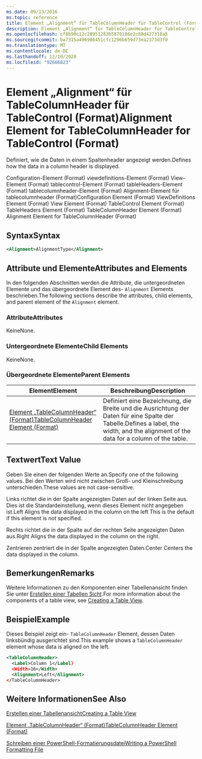 ```yaml
---
ms.date: 09/13/2016
ms.topic: reference
title: Element „Alignment“ für TableColumnHeader für TableControl (Format)
description: Element „Alignment“ für TableColumnHeader für TableControl (Format)
ms.openlocfilehash: cf8b90c12c28951283b5870186e2c88d427318a5
ms.sourcegitcommit: ba7315a496986451cfc1296b659d73ea2373d3f0
ms.translationtype: MT
ms.contentlocale: de-DE
ms.lasthandoff: 12/10/2020
ms.locfileid: "92666823"
---
```

# <a name="alignment-element-for-tablecolumnheader-for-tablecontrol-format"></a><span data-ttu-id="74007-103">Element „Alignment“ für TableColumnHeader für TableControl (Format)</span><span class="sxs-lookup"><span data-stu-id="74007-103">Alignment Element for TableColumnHeader for TableControl (Format)</span></span>

<span data-ttu-id="74007-104">Definiert, wie die Daten in einem Spaltenheader angezeigt werden.</span><span class="sxs-lookup"><span data-stu-id="74007-104">Defines how the data in a column header is displayed.</span></span>

<span data-ttu-id="74007-105">Configuration-Element (Format) viewdefinitions-Element (Format) View-Element (Format) tablecontrol-Element (Format) tableHeaders-Element (Format) tablecolumnheader-Element (Format) Alignment-Element für tablecolumnheader (Format)</span><span class="sxs-lookup"><span data-stu-id="74007-105">Configuration Element (Format) ViewDefinitions Element (Format) View Element (Format) TableControl Element (Format) TableHeaders Element (Format) TableColumnHeader Element (Format) Alignment Element for TableColumnHeader (Format)</span></span>

## <a name="syntax"></a><span data-ttu-id="74007-106">Syntax</span><span class="sxs-lookup"><span data-stu-id="74007-106">Syntax</span></span>

```xml
<Alignment>AlignmentType</Alignment>
```

## <a name="attributes-and-elements"></a><span data-ttu-id="74007-107">Attribute und Elemente</span><span class="sxs-lookup"><span data-stu-id="74007-107">Attributes and Elements</span></span>

<span data-ttu-id="74007-108">In den folgenden Abschnitten werden die Attribute, die untergeordneten Elemente und das übergeordnete Element des- `Alignment` Elements beschrieben.</span><span class="sxs-lookup"><span data-stu-id="74007-108">The following sections describe the attributes, child elements, and parent element of the `Alignment` element.</span></span>

### <a name="attributes"></a><span data-ttu-id="74007-109">Attribute</span><span class="sxs-lookup"><span data-stu-id="74007-109">Attributes</span></span>

<span data-ttu-id="74007-110">Keine</span><span class="sxs-lookup"><span data-stu-id="74007-110">None.</span></span>

### <a name="child-elements"></a><span data-ttu-id="74007-111">Untergeordnete Elemente</span><span class="sxs-lookup"><span data-stu-id="74007-111">Child Elements</span></span>

<span data-ttu-id="74007-112">Keine</span><span class="sxs-lookup"><span data-stu-id="74007-112">None.</span></span>

### <a name="parent-elements"></a><span data-ttu-id="74007-113">Übergeordnete Elemente</span><span class="sxs-lookup"><span data-stu-id="74007-113">Parent Elements</span></span>

|<span data-ttu-id="74007-114">Element</span><span class="sxs-lookup"><span data-stu-id="74007-114">Element</span></span>|<span data-ttu-id="74007-115">Beschreibung</span><span class="sxs-lookup"><span data-stu-id="74007-115">Description</span></span>|
|-------------|-----------------|
|[<span data-ttu-id="74007-116">Element „TableColumnHeader“ (Format)</span><span class="sxs-lookup"><span data-stu-id="74007-116">TableColumnHeader Element (Format)</span></span>](./tablecolumnheader-element-format.md)|<span data-ttu-id="74007-117">Definiert eine Bezeichnung, die Breite und die Ausrichtung der Daten für eine Spalte der Tabelle.</span><span class="sxs-lookup"><span data-stu-id="74007-117">Defines a label, the width, and the alignment of the data for a column of the table.</span></span>|

## <a name="text-value"></a><span data-ttu-id="74007-118">Textwert</span><span class="sxs-lookup"><span data-stu-id="74007-118">Text Value</span></span>

<span data-ttu-id="74007-119">Geben Sie einen der folgenden Werte an.</span><span class="sxs-lookup"><span data-stu-id="74007-119">Specify one of the following values.</span></span> <span data-ttu-id="74007-120">Bei den Werten wird nicht zwischen Groß- und Kleinschreibung unterschieden.</span><span class="sxs-lookup"><span data-stu-id="74007-120">These values are not case-sensitive.</span></span>

<span data-ttu-id="74007-121">Links richtet die in der Spalte angezeigten Daten auf der linken Seite aus. Dies ist die Standardeinstellung, wenn dieses Element nicht angegeben ist.</span><span class="sxs-lookup"><span data-stu-id="74007-121">Left Aligns the data displayed in the column on the left This is the default if this element is not specified.</span></span>

<span data-ttu-id="74007-122">Rechts richtet die in der Spalte auf der rechten Seite angezeigten Daten aus.</span><span class="sxs-lookup"><span data-stu-id="74007-122">Right Aligns the data displayed in the column on the right.</span></span>

<span data-ttu-id="74007-123">Zentrieren zentriert die in der Spalte angezeigten Daten.</span><span class="sxs-lookup"><span data-stu-id="74007-123">Center Centers the data displayed in the column.</span></span>

## <a name="remarks"></a><span data-ttu-id="74007-124">Bemerkungen</span><span class="sxs-lookup"><span data-stu-id="74007-124">Remarks</span></span>

<span data-ttu-id="74007-125">Weitere Informationen zu den Komponenten einer Tabellenansicht finden Sie unter [Erstellen einer Tabellen Sicht](./creating-a-table-view.md).</span><span class="sxs-lookup"><span data-stu-id="74007-125">For more information about the components of a table view, see [Creating a Table View](./creating-a-table-view.md).</span></span>

## <a name="example"></a><span data-ttu-id="74007-126">Beispiel</span><span class="sxs-lookup"><span data-stu-id="74007-126">Example</span></span>

<span data-ttu-id="74007-127">Dieses Beispiel zeigt ein- `TableColumnHeader` Element, dessen Daten linksbündig ausgerichtet sind.</span><span class="sxs-lookup"><span data-stu-id="74007-127">This example shows a `TableColumnHeader` element whose data is aligned on the left.</span></span>

```xml
<TableColumnHeader>
  <Label>Column 1</Label)
  <Width>16</Width>
  <Alignment>Left</Alignment>
</TableColumnHeader>
```

## <a name="see-also"></a><span data-ttu-id="74007-128">Weitere Informationen</span><span class="sxs-lookup"><span data-stu-id="74007-128">See Also</span></span>

[<span data-ttu-id="74007-129">Erstellen einer Tabellenansicht</span><span class="sxs-lookup"><span data-stu-id="74007-129">Creating a Table View</span></span>](./creating-a-table-view.md)

[<span data-ttu-id="74007-130">Element „TableColumnHeader“ (Format)</span><span class="sxs-lookup"><span data-stu-id="74007-130">TableColumnHeader Element (Format)</span></span>](./tablecolumnheader-element-format.md)

[<span data-ttu-id="74007-131">Schreiben einer PowerShell-Formatierungsdatei</span><span class="sxs-lookup"><span data-stu-id="74007-131">Writing a PowerShell Formatting File</span></span>](./writing-a-powershell-formatting-file.md)
